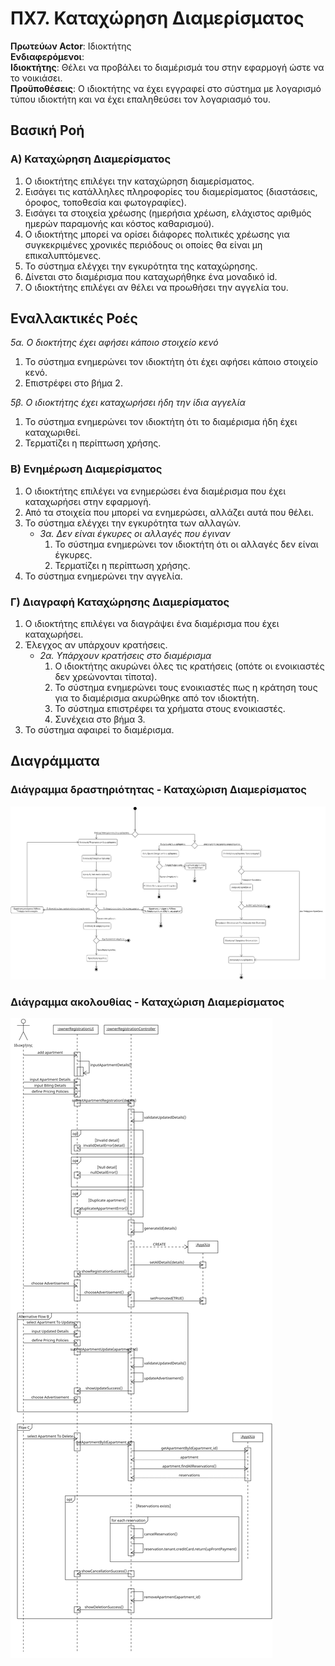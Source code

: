 # ΠΧ7. Καταχώρηση Διαμερίσματος

**Πρωτεύων Actor**: Ιδιοκτήτης <br>
**Ενδιαφερόμενοι**: <br>
**Ιδιοκτήτης**: Θέλει να προβάλει το διαμέρισμά του στην εφαρμογή ώστε να το νοικιάσει. <br>
**Προϋποθέσεις**: Ο ιδιοκτήτης να έχει εγγραφεί στο σύστημα με λογαρισμό τύπου ιδιοκτήτη και να έχει επαληθεύσει τον λογαριασμό του.

## Βασική Ροή
### Α) Καταχώρηση Διαμερίσματος
1. Ο ιδιοκτήτης επιλέγει την καταχώρηση διαμερίσματος.
2. Εισάγει τις κατάλληλες πληροφορίες του διαμερίσματος (διαστάσεις, όροφος, τοποθεσία και φωτογραφίες).
3. Εισάγει τα στοιχεία χρέωσης (ημερήσια χρέωση, ελάχιστος αριθμός ημερών παραμονής και κόστος καθαρισμού).
4. Ο ιδιοκτήτης μπορεί να ορίσει διάφορες πολιτικές χρέωσης για συγκεκριμένες χρονικές περιόδους οι οποίες θα είναι μη επικαλυπτόμενες. 
5. Το σύστημα ελέγχει την εγκυρότητα της καταχώρησης.
6. Δίνεται στο διαμέρισμα που καταχωρήθηκε ένα μοναδικό id.
7. Ο ιδιοκτήτης επιλέγει αν θέλει να προωθήσει την αγγελία του.

## Εναλλακτικές Ροές

*5α. Ο διοκτήτης έχει αφήσει κάποιο στοιχείο κενό*
1. Το σύστημα ενημερώνει τον ιδιοκτήτη ότι έχει αφήσει κάποιο στοιχείο κενό.
2. Επιστρέφει στο βήμα 2.

*5β. Ο ιδιοκτήτης έχει καταχωρήσει ήδη την ίδια αγγελία*
1. Το σύστημα ενημερώνει τον ιδιοκτήτη ότι το διαμέρισμα ήδη έχει καταχωριθεί.
2. Τερματίζει η περίπτωση χρήσης.

### Β) Ενημέρωση Διαμερίσματος
1. Ο ιδιοκτήτης επιλέγει να ενημερώσει ένα διαμέρισμα που έχει καταχωρήσει στην εφαρμογή.
2. Από τα στοιχεία που μπορεί να ενημερώσει, αλλάζει αυτά που θέλει.
3. Το σύστημα ελέγχει την εγκυρότητα των αλλαγών.
   * *3α. Δεν είναι έγκυρες οι αλλαγές που έγιναν*
      1. Το σύστημα ενημερώνει τον ιδιοκτήτη ότι οι αλλαγές δεν είναι έγκυρες.
      2. Τερματίζει η περίπτωση χρήσης.
4. Το σύστημα ενημερώνει την αγγελία.

### Γ) Διαγραφή Καταχώρησης Διαμερίσματος
1. Ο ιδιοκτήτης επιλέγει να διαγράψει ένα διαμέρισμα που έχει καταχωρήσει.
2. Έλεγχος αν υπάρχουν κρατήσεις.
   * *2α. Υπάρχουν κρατήσεις στο διαμέρισμα*
     1. Ο ιδιοκτήτης ακυρώνει όλες τις κρατήσεις (οπότε οι ενοικιαστές δεν χρεώνονται τίποτα).
     2. Το σύστημα ενημερώνει τους ενοικιαστές πως η κράτηση τους για το διαμέρισμα ακυρώθηκε από τον ιδιοκτήτη.
     3. Το σύστημα επιστρέφει τα χρήματα στους ενοικιαστές.
     4. Συνέχεια στο βήμα 3.
3. Το σύστημα αφαιρεί το διαμέρισμα.

## Διαγράμματα

### Διάγραμμα δραστηριότητας - Καταχώριση Διαμερίσματος
![Διάγραμμα δραστηριότητας - Καταχώριση Διαμερίσματος](/docs/markdown/uml/requirements/uc7_act_owner_house_register.png)
### Διάγραμμα ακολουθίας - Καταχώριση Διαμερίσματος
![Διάγραμμα ακολουθίας - Καταχώριση Διαμερίσματος](/docs/markdown/uml/requirements/uc7_seq_owner_house_register.png)